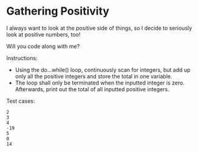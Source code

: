 # Gathering Positivity

I always want to look at the positive side of things, so I decide to seriously look at positive numbers, too!

Will you code along with me?

Instructions:

* Using the do…while() loop, continuously scan for integers, but add up only all the positive integers and store the total in one variable.
* The loop shall only be terminated when the inputted integer is zero. Afterwards, print out the total of all inputted positive integers.

Test cases:

```shell
2
3 
4
-19
5
0
14
```

